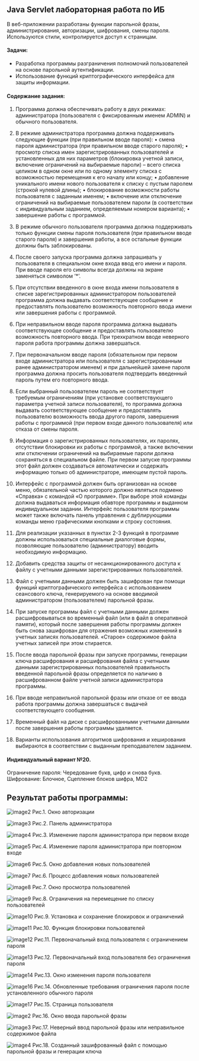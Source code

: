 ## Java Servlet лабораторная работа по ИБ

В веб-приложении разработаны функции парольной фразы, администрирования, авторизации, шифрования, смены пароля. Используются стили, контролируется доступ к страницам.

#### Задачи: 
- Разработка программы разграничения полномочий пользователей на основе парольной аутентификации.
- Использование функций криптографического интерфейса для защиты информации.

#### Содержание задания:
1. Программа должна обеспечивать работу в двух режимах: администратора
(пользователя с фиксированным именем ADMIN) и обычного пользователя.

2. В режиме администратора программа должна поддерживать следующие
функции (при правильном вводе пароля):
•	смена пароля администратора (при правильном вводе старого пароля);
•	просмотр списка имен зарегистрированных пользователей и установленных для них параметров (блокировка учетной записи, включение ограничений на выбираемые пароли) – всего списка целиком в одном окне или по одному элементу списка с возможностью перемещения к его началу или концу;
•	добавление уникального имени нового пользователя к списку с пустым паролем (строкой нулевой длины);
•	блокирование возможности работы пользователя с заданным именем;
•	включение или отключение ограничений на выбираемые пользователем пароли (в соответствии с индивидуальным заданием, определяемым номером варианта);
•	завершение работы с программой.

3. В режиме обычного пользователя программа должна поддерживать только
функции смены пароля пользователя (при правильном вводе старого пароля) и
завершения работы, а все остальные функции должны быть заблокированы.

4. После своего запуска программа должна запрашивать у пользователя в
специальном окне входа ввод его имени и пароля. При вводе пароля его
символы всегда должны на экране заменяться символом ‘*’.

5. При отсутствии введенного в окне входа имени пользователя в списке
зарегистрированных администратором пользователей программа должна
выдавать соответствующее сообщение и предоставлять пользователю
возможность повторного ввода имени или завершения работы с программой.

6. При неправильном вводе пароля программа должна выдавать
соответствующее сообщение и предоставлять пользователю возможность
повторного ввода. При трехкратном вводе неверного пароля работа программы
должна завершаться.

7. При первоначальном вводе пароля (обязательном при первом входе
администратора или пользователя с зарегистрированным ранее
администратором именем) и при дальнейшей замене пароля программа должна
просить пользователя подтвердить введенный пароль путем его повторного
ввода.

8. Если выбранный пользователем пароль не соответствует требуемым
ограничениям (при установке соответствующего параметра учетной записи
пользователя), то программа должна выдавать соответствующее сообщение и
предоставлять пользователю возможность ввода другого пароля, завершения
работы с программой (при первом входе данного пользователя) или отказа от
смены пароля.

9. Информация о зарегистрированных пользователях, их паролях, отсутствии
блокировки их работы с программой, а также включении или отключении
ограничений на выбираемые пароли должна сохраняться в специальном файле.
При первом запуске программы этот файл должен создаваться автоматически и
содержать информацию только об администраторе, имеющем пустой пароль.

10. Интерфейс с программой должен быть организован на основе меню,
обязательной частью которого должно являться подменю «Справка» с командой «О программе». При выборе этой команды должна выдаваться информация обавторе программы и выданном индивидуальном задании. Интерфейс пользователя программы может также включать панель управления с дублирующими команды меню графическими кнопками и строку состояния.

11. Для реализации указанных в пунктах 2-3 функций в программе должны
использоваться специальные диалоговые формы, позволяющие пользователю
(администратору) вводить необходимую информацию.

12.	Добавить средства защиты от несанкционированного доступа к файлу с учетными данными зарегистрированных пользователей.

13.	Файл с учетными данными должен быть зашифрован при помощи функций криптографического интерфейса с использованием сеансового ключа, генерируемого на основе вводимой администратором (пользователем) парольной фразы.

14. При запуске программы файл с учетными данными должен расшифровываться во временный файл (или в файл в оперативной памяти), который после завершения работы программы должен быть снова зашифрован для отражения возможных изменений в учетных записях пользователей. «Старое» содержимое файла учетных записей при этом стирается.

15. После ввода парольной фразы при запуске программы, генерации ключа расшифрования и расшифрования файла с учетными данными зарегистрированных пользователей правильность введенной парольной фразы определяется по наличию в расшифрованном файле учетной записи администратора программы.

16. При вводе неправильной парольной фразы или отказе от ее ввода работа программы должна завершаться с выдачей соответствующего сообщения.

17. Временный файл на диске с расшифрованными учетными данными после завершения работы программы удаляется.

18. Варианты использования алгоритмов шифрования и хеширования выбираются в соответствии с выданным преподавателем заданием.


#### Индивидуальный вариант №20.

Ограничение пароля: Чередование букв, цифр и снова букв. 
Шифрование: Блочное,	Сцепление блоков шифра,	MD2



 
## Результат работы программы:

![image2](https://github.com/Duletun/servlet_Test/assets/76465730/bdb2d01a-f904-4e5d-9ffa-36c280549c54)
Рис.1. Окно авторизации


![image3](https://github.com/Duletun/servlet_Test/assets/76465730/4d6da4f5-5198-4ebb-a9e1-af2748317325)
Рис.2. Панель администратора


![image4](https://github.com/Duletun/servlet_Test/assets/76465730/5535fac5-0358-4e14-927b-f437660c20a9)
Рис.3. Изменение пароля администратора при первом входе


![image5](https://github.com/Duletun/servlet_Test/assets/76465730/4ce295e2-7e1a-4e39-9e99-c0cfdf34ef9b)
Рис.4. Изменение пароля администратора при повторном входе


![image6](https://github.com/Duletun/servlet_Test/assets/76465730/9684f9e6-f960-424d-a17a-2e10a1aeb054)
Рис.5. Окно добавления новых пользователей


![image7](https://github.com/Duletun/servlet_Test/assets/76465730/5805a036-77fc-421c-a48c-a06a1805cd4a)
Рис.6. Процесс добавления новых пользователей


![image8](https://github.com/Duletun/servlet_Test/assets/76465730/ebf9a124-197d-4c4c-b48d-f125b818f2db)
Рис.7. Окно просмотра пользователей


![image9](https://github.com/Duletun/servlet_Test/assets/76465730/26c5de2c-a7cc-4371-b631-e5cb927c3c05)
Рис.8. Ограничения на перемещение по списку пользователей


![image10](https://github.com/Duletun/servlet_Test/assets/76465730/fef8921c-8efe-433d-bb14-f9c94824f093)
Рис.9. Установка и сохранение блокировок и ограничений


![image11](https://github.com/Duletun/servlet_Test/assets/76465730/5b9f4c48-9230-4ef5-b312-475067e389ba)
Рис.10. Функция блокировки пользователей


![image12](https://github.com/Duletun/servlet_Test/assets/76465730/55cd83fe-cd46-4dbf-a05b-419bf456abc4)
Рис.11. Первоначальный вход пользователя с ограничением пароля


![image13](https://github.com/Duletun/servlet_Test/assets/76465730/90f54985-2853-4547-a1e8-db823c59e26d)
Рис.12. Первоначальный вход пользователя без ограничения пароля


![image14](https://github.com/Duletun/servlet_Test/assets/76465730/3f14328a-066a-447a-8389-e787e15fda54)
Рис.13. Окно изменения пароля пользователя


![image16](https://github.com/Duletun/servlet_Test/assets/76465730/d2f2054b-4bbd-4dd9-ac9e-a09a2e782d0a)
Рис.14. Обновленные требования ограничения пароля после установленного обычного пароля


![image17](https://github.com/Duletun/servlet_Test/assets/76465730/c7768097-1165-4f34-bbda-0dffc290e587)
Рис.15. Страница пользователя


![image2](https://github.com/Duletun/servlet_Test/assets/76465730/7b40a582-6e66-4b55-b17d-8c691c97f255)
Рис.16. Окно ввода парольной фразы


![image3](https://github.com/Duletun/servlet_Test/assets/76465730/b9bbd34a-3183-42eb-86e9-200c64dcf2bf)
Рис.17. Неверный ввод парольной фразы или неправильное содержимое файла 


![image4](https://github.com/Duletun/servlet_Test/assets/76465730/59a3cdb2-5b3e-4893-89e8-ea7b9d516023)
Рис.18. Созданный зашифрованный файл с помощью парольной фразы и генерации ключа
